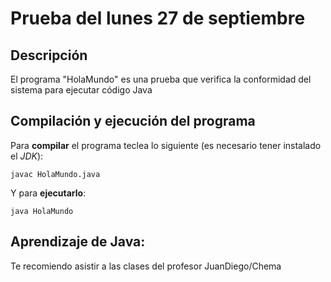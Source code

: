 # Prueba del lunes 27 de septiembre

## Descripción

El programa "HolaMundo" es una prueba que verifica la conformidad del sistema para ejecutar código Java

## Compilación y ejecución del programa

Para **compilar** el programa teclea lo siguiente (es necesario tener instalado el *JDK*):

```console
javac HolaMundo.java
```

Y para **ejecutarlo**:

```console
java HolaMundo
```
## Aprendizaje de Java:
Te recomiendo asistir a las clases del profesor JuanDiego/Chema
